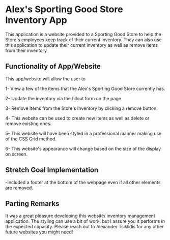 # Alex's Sporting Good Store Inventory App

This application is a website provided to a Sporting Good Store to help the Store's employees keep track of their current inventory. They can also use this application to update their current inventory as well as remove items from their inventory

## Functionality of App/Website

This app/website will allow the user to

1- View a few of the items that the Alex's Sporting Good Store currently has.

2- Update the inventory via the fillout form on the page

3- Remove Items from the Store's Inventory by clicking a remove button.

4- This website can be used to create new items as well as delete or remove existing ones.

5- This website will have been styled in a professional manner making use of the CSS Grid method.

6- This website's appearance will change based on the size of the display on screen.

## Stretch Goal Implementation

-Included a footer at the bottom of the webpage even if all other elements are removed.

## Parting Remarks

It was a great pleasure developing this website/ inventory management application. The styling can use a bit of work, but I assure you it performs in the expected capacity. Please reach out to Alexander Tsiklidis for any other future websites you might need!
